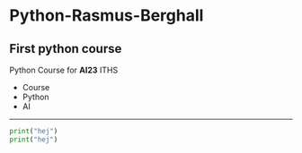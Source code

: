 # Python-Rasmus-Berghall

## First python course
Python Course for **AI23** ITHS

- Course
- Python
- AI

---

``` python
print("hej") 
print("hej") 

``` 
